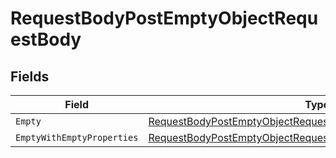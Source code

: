 # RequestBodyPostEmptyObjectRequestBody


## Fields

| Field                                                                                                                                                     | Type                                                                                                                                                      | Required                                                                                                                                                  | Description                                                                                                                                               |
| --------------------------------------------------------------------------------------------------------------------------------------------------------- | --------------------------------------------------------------------------------------------------------------------------------------------------------- | --------------------------------------------------------------------------------------------------------------------------------------------------------- | --------------------------------------------------------------------------------------------------------------------------------------------------------- |
| `Empty`                                                                                                                                                   | [RequestBodyPostEmptyObjectRequestBodyEmpty](../../models/operations/RequestBodyPostEmptyObjectRequestBodyEmpty.md)                                       | :heavy_minus_sign:                                                                                                                                        | N/A                                                                                                                                                       |
| `EmptyWithEmptyProperties`                                                                                                                                | [RequestBodyPostEmptyObjectRequestBodyEmptyWithEmptyProperties](../../models/operations/RequestBodyPostEmptyObjectRequestBodyEmptyWithEmptyProperties.md) | :heavy_minus_sign:                                                                                                                                        | N/A                                                                                                                                                       |